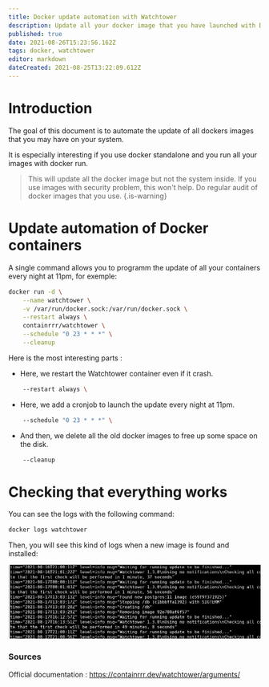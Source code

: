 ```yaml
---
title: Docker update automation with Watchtower
description: Update all your docker image that you have launched with Docker run or create.
published: true
date: 2021-08-26T15:23:56.162Z
tags: docker, watchtower
editor: markdown
dateCreated: 2021-08-25T13:22:09.612Z
---
```


# Introduction

The goal of this document is to automate the update of all dockers images that you may have on your system.

 It is especially interesting if you use docker standalone and you run all your images with docker run.
 
 > This will update all the docker image but not the system inside.
If you use images with security problem, this won't help.
Do regular audit of docker images that you use.
{.is-warning}

# Update automation of Docker containers

A single command allows you to programm the update of all your containers every night at 11pm, for exemple:

```bash
docker run -d \
    --name watchtower \
    -v /var/run/docker.sock:/var/run/docker.sock \
    --restart always \
    containrrr/watchtower \
    --schedule "0 23 * * *" \
    --cleanup
```

Here is the most interesting parts :

- Here, we restart the Watchtower container even if it crash.
```bash
    --restart always \
```

- Here, we add a cronjob to launch the update every night at 11pm.
```bash
    --schedule "0 23 * * *" \
```

- And then, we delete all the old docker images to free up some space on the disk.
```bash
    --cleanup
```

# Checking that everything works

You can see the logs with the following command: 

```bash
docker logs watchtower
```

Then, you will see this kind of logs when a new image is found and installed: 

![docker-watchtower.jpg](/docker/docker-watchtower.jpg)

### Sources

Official documentation : https://containrrr.dev/watchtower/arguments/